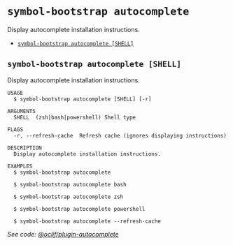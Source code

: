 `symbol-bootstrap autocomplete`
===============================

Display autocomplete installation instructions.

* [`symbol-bootstrap autocomplete [SHELL]`](#symbol-bootstrap-autocomplete-shell)

## `symbol-bootstrap autocomplete [SHELL]`

Display autocomplete installation instructions.

```
USAGE
  $ symbol-bootstrap autocomplete [SHELL] [-r]

ARGUMENTS
  SHELL  (zsh|bash|powershell) Shell type

FLAGS
  -r, --refresh-cache  Refresh cache (ignores displaying instructions)

DESCRIPTION
  Display autocomplete installation instructions.

EXAMPLES
  $ symbol-bootstrap autocomplete

  $ symbol-bootstrap autocomplete bash

  $ symbol-bootstrap autocomplete zsh

  $ symbol-bootstrap autocomplete powershell

  $ symbol-bootstrap autocomplete --refresh-cache
```

_See code: [@oclif/plugin-autocomplete](https://github.com/oclif/plugin-autocomplete/blob/v3.2.34/src/commands/autocomplete/index.ts)_
